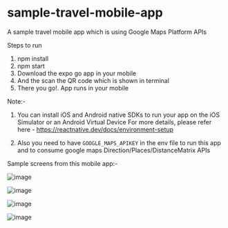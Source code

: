 # sample-travel-mobile-app
A sample travel mobile app which is using Google Maps Platform APIs

Steps to run
1) npm install
2) npm start
3) Download the expo go app in your mobile
4) And the scan the QR code which is shown in terminal
5) There you go!. App runs in your mobile

Note:- 
1) You can install iOS and Android native SDKs to run your app on the iOS Simulator or an Android Virtual Device
For more details, please refer here - https://reactnative.dev/docs/environment-setup

2) Also you need to have `GOOGLE_MAPS_APIKEY` in the env file to run this app and to consume google maps Direction/Places/DistanceMatrix APIs

Sample screens from this mobile app:-

![image](https://user-images.githubusercontent.com/37778244/218304400-3decf6df-fcad-4a92-921b-b7400d2594c3.png)

![image](https://user-images.githubusercontent.com/37778244/218304422-675079eb-20b3-4ec7-a138-61ddcbdc8372.png)

![image](https://user-images.githubusercontent.com/37778244/218304484-7da7d564-5b83-484d-885d-1f965bfa015a.png)

![image](https://user-images.githubusercontent.com/37778244/218304508-dd9434c7-d3e3-4254-a07f-42e6666e0142.png)



